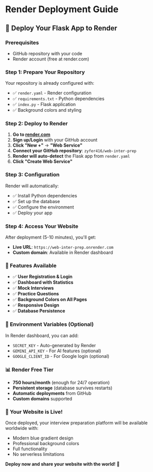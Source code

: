 # Render Deployment Guide

## 🚀 Deploy Your Flask App to Render

### Prerequisites
- GitHub repository with your code
- Render account (free at render.com)

### Step 1: Prepare Your Repository
Your repository is already configured with:
- ✅ `render.yaml` - Render configuration
- ✅ `requirements.txt` - Python dependencies
- ✅ `index.py` - Flask application
- ✅ Background colors and styling

### Step 2: Deploy to Render

1. **Go to [render.com](https://render.com)**
2. **Sign up/Login** with your GitHub account
3. **Click "New +"** → **"Web Service"**
4. **Connect your GitHub repository**: `zyfer416/web-inter-prep`
5. **Render will auto-detect** the Flask app from `render.yaml`
6. **Click "Create Web Service"**

### Step 3: Configuration
Render will automatically:
- ✅ Install Python dependencies
- ✅ Set up the database
- ✅ Configure the environment
- ✅ Deploy your app

### Step 4: Access Your Website
After deployment (5-10 minutes), you'll get:
- **Live URL**: `https://web-inter-prep.onrender.com`
- **Custom domain**: Available in Render dashboard

### 🎯 Features Available
- ✅ **User Registration & Login**
- ✅ **Dashboard with Statistics**
- ✅ **Mock Interviews**
- ✅ **Practice Questions**
- ✅ **Background Colors on All Pages**
- ✅ **Responsive Design**
- ✅ **Database Persistence**

### 🔧 Environment Variables (Optional)
In Render dashboard, you can add:
- `SECRET_KEY` - Auto-generated by Render
- `GEMINI_API_KEY` - For AI features (optional)
- `GOOGLE_CLIENT_ID` - For Google login (optional)

### 📊 Render Free Tier
- **750 hours/month** (enough for 24/7 operation)
- **Persistent storage** (database survives restarts)
- **Automatic deployments** from GitHub
- **Custom domains** supported

### 🎉 Your Website is Live!
Once deployed, your interview preparation platform will be available worldwide with:
- Modern blue gradient design
- Professional background colors
- Full functionality
- No serverless limitations

**Deploy now and share your website with the world!** 🌟
